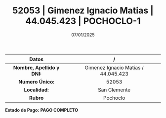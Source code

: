 ﻿---
title: 52053 | Gimenez Ignacio Matias | 44.045.423 | POCHOCLO-1
date: 07/01/2025
draft: false
tags: ['san-clemente', 'titular', 'pochoclo']
---

|          **Datos**          |  /  |
|:---------------------------:|:---:|
| **Nombre, Apellido y DNI:** | Gimenez Ignacio Matias / 44.045.423 |
|      **Numero Único:**      | 52053 |
|        **Localidad:**       | San Clemente |
|          **Rubro**          | Pochoclo |

**Estado de Pago:** **PAGO COMPLETO**
